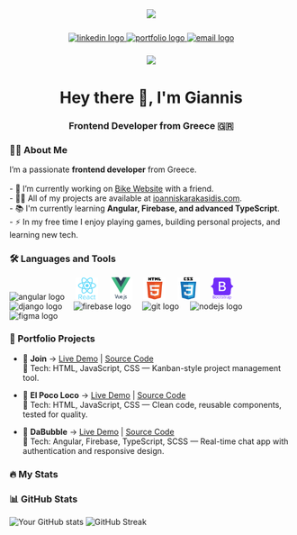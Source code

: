 <div align="center">
  <img height="150" src="https://media.giphy.com/media/M9gbBd9nbDrOTu1Mqx/giphy.gif"  />
</div>

###

<div align="center">
  <a href="https://linkedin.com/in/Ioannis-karakasidis" target="_blank">
    <img src="https://img.shields.io/static/v1?message=LinkedIn&logo=linkedin&label=&color=0077B5&logoColor=white&labelColor=&style=for-the-badge" height="25" alt="linkedin logo"  />
  </a>
  <a href="https://ioanniskarakasidis.com/" target="_blank">
    <img src="https://img.shields.io/static/v1?message=Portfolio&logo=react&label=&color=61DAFB&logoColor=white&labelColor=&style=for-the-badge" height="25" alt="portfolio logo"  />
  </a>
  <a href="mailto:gianniskarakasidhs@hotmail.com">
   <img src="https://img.shields.io/static/v1?message=Email&logo=microsoft-outlook&label=&color=0078D4&logoColor=white&labelColor=&style=for-the-badge" height="25" alt="email logo" />
  </a>
</div>

###

<div align="center">
  <img src="https://visitor-badge.laobi.icu/badge?page_id=Ioannis-Karakasidis.Ioannis-Karakasidis&"  />
</div>

###

<h1 align="center">Hey there 👋, I'm Giannis</h1>
<h3 align="center">Frontend Developer from Greece 🇬🇷</h3>

###

<h3 align="left">👩‍💻  About Me</h3>

<p align="left">
I’m a passionate <b>frontend developer</b> from Greece.<br><br>
- 🔭 I’m currently working on <a href="https://github.com/Eugen1188/frontend_shop">Bike Website</a> with a friend.<br>
- 👨‍💻 All of my projects are available at <a href="https://ioanniskarakasidis.com/">ioanniskarakasidis.com</a>.<br>
- 📚 I'm currently learning <b>Angular, Firebase, and advanced TypeScript</b>.<br>
- ⚡ In my free time I enjoy playing games, building personal projects, and learning new tech.
</p>

###

<h3 align="left">🛠 Languages and Tools</h3>

<div align="left">
  <img src="https://angular.io/assets/images/logos/angular/angular.svg" height="40" alt="angular logo" />
  <img width="12" />
  <img src="https://raw.githubusercontent.com/devicons/devicon/master/icons/react/react-original-wordmark.svg" height="40" alt="react logo" />
  <img width="12" />
  <img src="https://raw.githubusercontent.com/devicons/devicon/master/icons/vuejs/vuejs-original-wordmark.svg" height="40" alt="vuejs logo" />
  <img width="12" />
  <img src="https://raw.githubusercontent.com/devicons/devicon/master/icons/html5/html5-original-wordmark.svg" height="40" alt="html logo" />
  <img width="12" />
  <img src="https://raw.githubusercontent.com/devicons/devicon/master/icons/css3/css3-original-wordmark.svg" height="40" alt="css logo" />
  <img width="12" />
  <img src="https://raw.githubusercontent.com/devicons/devicon/master/icons/bootstrap/bootstrap-plain-wordmark.svg" height="40" alt="bootstrap logo" />
  <img width="12" />
  <img src="https://cdn.worldvectorlogo.com/logos/django.svg" height="40" alt="django logo" />
  <img width="12" />
  <img src="https://www.vectorlogo.zone/logos/firebase/firebase-icon.svg" height="40" alt="firebase logo" />
  <img width="12" />
  <img src="https://www.vectorlogo.zone/logos/git-scm/git-scm-icon.svg" height="40" alt="git logo" />
  <img width="12" />
  <img src="https://cdn.jsdelivr.net/gh/devicons/devicon/icons/nodejs/nodejs-original-wordmark.svg" height="40" alt="nodejs logo" />
  <img width="12" />
  <img src="https://www.vectorlogo.zone/logos/figma/figma-icon.svg" height="40" alt="figma logo" />
</div>

###

<h3 align="left">🚀 Portfolio Projects</h3>

- 🎯 <b>Join</b> → [Live Demo](https://join.ioanniskarakasidis.com/index.html) | [Source Code](https://github.com/Ioannis-Karakasidis/Portfolio/tree/main/Join)  
  📌 Tech: HTML, JavaScript, CSS — Kanban-style project management tool.  

- 🎯 <b>El Poco Loco</b> → [Live Demo](https://elpocoloco.ioanniskarakasidis.com/index.html) | [Source Code](https://github.com/Ioannis-Karakasidis/Portfolio/tree/main/El%20Poco%20loco)  
  📌 Tech: HTML, JavaScript, CSS — Clean code, reusable components, tested for quality.  

- 🎯 <b>DaBubble</b> → [Live Demo](https://dabubble.ioanniskarakasidis.com/) | [Source Code](https://github.com/Ioannis-Karakasidis/Portfolio/tree/main/da-bubble)  
  📌 Tech: Angular, Firebase, TypeScript, SCSS — Real-time chat app with authentication and responsive design.  

###

<h3 align="left">🔥 My Stats</h3>

### 📊 GitHub Stats

![Your GitHub stats](https://github-readme-stats.vercel.app/api?username=Ioannis-Karakasidis&show_icons=true&theme=radical)         ![GitHub Streak](https://streak-stats.demolab.com?user=Ioannis-Karakasidis&theme=radical&hide_border=false)

